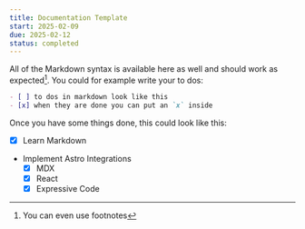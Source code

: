 ```yaml
---
title: Documentation Template
start: 2025-02-09
due: 2025-02-12
status: completed
---
```


All of the Markdown syntax is available here as well and should work as expected[^1]. You could for example write your to dos:

```markdown
- [ ] to dos in markdown look like this
- [x] when they are done you can put an `x` inside
```

Once you have some things done, this could look like this:

- [x] Learn Markdown
- Implement Astro Integrations
  - [x] MDX
  - [x] React
  - [x] Expressive Code

[^1]: You can even use footnotes
